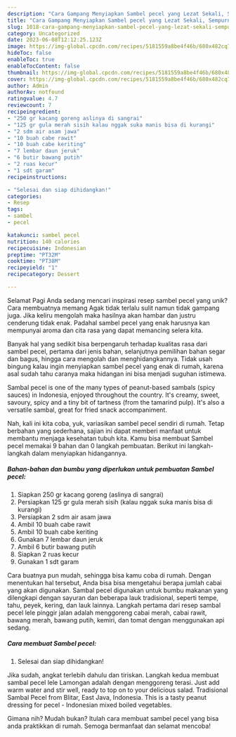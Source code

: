```yaml
---
description: "Cara Gampang Menyiapkan Sambel pecel yang Lezat Sekali, Sempurna"
title: "Cara Gampang Menyiapkan Sambel pecel yang Lezat Sekali, Sempurna"
slug: 1018-cara-gampang-menyiapkan-sambel-pecel-yang-lezat-sekali-sempurna
category: Uncategorized
date: 2023-06-08T12:12:25.123Z
image: https://img-global.cpcdn.com/recipes/5181559a8be4f46b/680x482cq70/sambel-pecel-foto-resep-utama.jpg
hideToc: false
enableToc: true
enableTocContent: false
thumbnail: https://img-global.cpcdn.com/recipes/5181559a8be4f46b/680x482cq70/sambel-pecel-foto-resep-utama.jpg
cover: https://img-global.cpcdn.com/recipes/5181559a8be4f46b/680x482cq70/sambel-pecel-foto-resep-utama.jpg
author: Admin
authorAv: notfound
ratingvalue: 4.7
reviewcount: 7
recipeingredient:
- "250 gr kacang goreng aslinya di sangrai"
- "125 gr gula merah sisih kalau nggak suka manis bisa di kurangi"
- "2 sdm air asam jawa"
- "10 buah cabe rawit"
- "10 buah cabe keriting"
- "7 lembar daun jeruk"
- "6 butir bawang putih"
- "2 ruas kecur"
- "1 sdt garam"
recipeinstructions:

- "Selesai dan siap dihidangkan!"
categories:
- Resep
tags:
- sambel
- pecel

katakunci: sambel pecel 
nutrition: 140 calories
recipecuisine: Indonesian
preptime: "PT32M"
cooktime: "PT38M"
recipeyield: "1"
recipecategory: Dessert

---
```



Selamat Pagi Anda sedang mencari inspirasi resep sambel pecel yang unik? Cara membuatnya memang Agak tidak terlalu sulit namun tidak gampang juga. Jika keliru mengolah maka hasilnya akan hambar dan justru cenderung tidak enak. Padahal sambel pecel yang enak harusnya kan mempunyai aroma dan cita rasa yang dapat memancing selera kita.


Banyak hal yang sedikit bisa berpengaruh terhadap kualitas rasa dari sambel pecel, pertama dari jenis bahan, selanjutnya pemilihan bahan segar dan bagus, hingga cara mengolah dan menghidangkannya. Tidak usah bingung kalau ingin menyiapkan sambel pecel yang enak di rumah, karena asal sudah tahu caranya maka hidangan ini bisa menjadi suguhan istimewa.

Sambal pecel is one of the many types of peanut-based sambals (spicy sauces) in Indonesia, enjoyed throughout the country. It&#39;s creamy, sweet, savoury, spicy and a tiny bit of tartness (from the tamarind pulp). It&#39;s also a versatile sambal, great for fried snack accompaniment.


Nah, kali ini kita coba, yuk, variasikan sambel pecel sendiri di rumah. Tetap berbahan yang sederhana, sajian ini dapat memberi manfaat untuk membantu menjaga kesehatan tubuh kita. Kamu bisa membuat Sambel pecel memakai 9 bahan dan 0 langkah pembuatan. Berikut ini langkah-langkah dalam menyiapkan hidangannya.

<!--inarticleads1-->

##### Bahan-bahan dan bumbu yang diperlukan untuk pembuatan Sambel pecel:

1. Siapkan 250 gr kacang goreng (aslinya di sangrai)
1. Persiapkan 125 gr gula merah sisih (kalau nggak suka manis bisa di kurangi)
1. Persiapkan 2 sdm air asam jawa
1. Ambil 10 buah cabe rawit
1. Ambil 10 buah cabe keriting
1. Gunakan 7 lembar daun jeruk
1. Ambil 6 butir bawang putih
1. Siapkan 2 ruas kecur
1. Gunakan 1 sdt garam


Cara buatnya pun mudah, sehingga bisa kamu coba di rumah. Dengan menentukan hal tersebut, Anda bisa bisa mengetahui berapa jumlah cabai yang akan digunakan. Sambal pecel digunakan untuk bumbu makanan yang dilengkapi dengan sayuran dan beberapa lauk tradisional, seperti tempe, tahu, peyek, kering, dan lauk lainnya. Langkah pertama dari resep sambal pecel lele pinggir jalan adalah menggoreng cabai merah, cabai rawit, bawang merah, bawang putih, kemiri, dan tomat dengan menggunakan api sedang. 

<!--inarticleads2-->

##### Cara membuat Sambel pecel:


1. Selesai dan siap dihidangkan!

Jika sudah, angkat terlebih dahulu dan tiriskan. Langkah kedua membuat sambal pecel lele Lamongan adalah dengan menggoreng terasi. Just add warm water and stir well, ready to top on to your delicious salad. Tradisional Sambal Pecel from Blitar, East Java, Indonesia. This is a tasty peanut dressing for pecel - Indonesian mixed boiled vegetables. 

Gimana nih? Mudah bukan? Itulah cara membuat sambel pecel yang bisa anda praktikkan di rumah. Semoga bermanfaat dan selamat mencoba!
